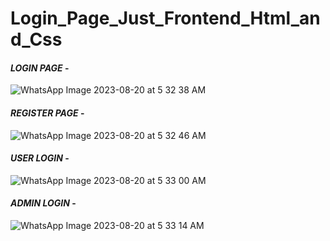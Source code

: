 # Login_Page_Just_Frontend_Html_and_Css

#### _**LOGIN PAGE**_ - 
![WhatsApp Image 2023-08-20 at 5 32 38 AM](https://github.com/mrdemer7/login_page/assets/117861145/12003c2a-56fb-4555-bc0f-8312ff8c2a16)

#### _**REGISTER PAGE**_ -
![WhatsApp Image 2023-08-20 at 5 32 46 AM](https://github.com/mrdemer7/login_page/assets/117861145/e06c931f-8513-4fe6-8456-3041b508b067)

#### _**USER LOGIN**_ -
![WhatsApp Image 2023-08-20 at 5 33 00 AM](https://github.com/mrdemer7/login_page/assets/117861145/42e1c7e3-783f-49d8-b917-6632fca6ac08)

#### _**ADMIN LOGIN**_ -
![WhatsApp Image 2023-08-20 at 5 33 14 AM](https://github.com/mrdemer7/login_page/assets/117861145/559e7914-0751-4ce2-b431-ca7471ebea3b)
